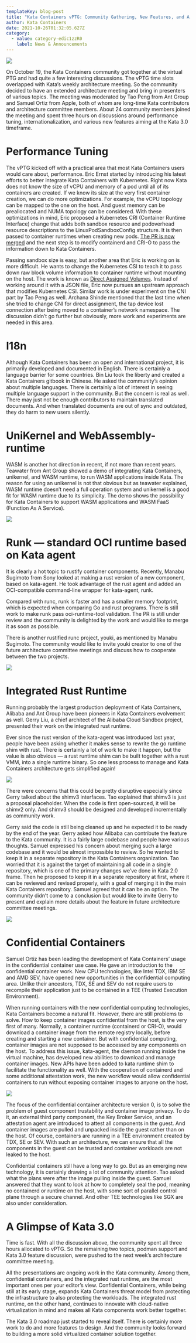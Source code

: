 ```yaml
---
templateKey: blog-post
title: "Kata Containers vPTG: Community Gathering, New Features, and A Glimpse of Kata 3.0"
author: Kata Containers
date: 2021-10-26T01:32:05.627Z
category:
  - value: category-edic1zzR0
    label: News & Announcements
---
```


![](/img/1_AhlsOx7vCouNaWsGhUrTwA.webp)

On October 19, the Kata Containers community got together at the virtual PTG and had quite a few interesting discussions. The vPTG time slots overlapped with Kata’s weekly architecture meeting. So the community decided to have an extended architecture meeting and bring in presenters of various topics. The meeting was moderated by Tao Peng from Ant Group and Samuel Ortiz from Apple, both of whom are long-time Kata contributors and architecture committee members. About 24 community members joined the meeting and spent three hours on discussions around performance tuning, internationalization, and various new features aiming at the Kata 3.0 timeframe.

# Performance Tuning

The vPTG kicked off with a practical area that most Kata Containers users would care about, performance. Eric Ernst started by introducing his latest efforts to better integrate Kata Containers with Kubernetes. Right now Kata does not know the size of vCPU and memory of a pod until all of its containers are created. If we know its size at the very first container creation, we can do more optimizations. For example, the vCPU topology can be mapped to the one on the host. And guest memory can be preallocated and NUMA topology can be considered. With these optimizations in mind, Eric proposed a Kubernetes CRI (Container Runtime Interface) change that adds both sandbox resource and podoverhead resource descriptions to the LinuxPodSandboxConfig structure. It is then passed to container runtimes when creating new pods. [The PR is now merged](https://github.com/kubernetes/kubernetes/pull/104886) and the next step is to modify containerd and CRI-O to pass the information down to Kata Containers.

Passing sandbox size is easy, but another area that Eric is working on is more difficult. He wants to change the Kubernetes CSI to teach it to pass down raw block volume information to container runtime without mounting on the host. The work is known as [Direct Assigned Volumes](https://github.com/egernst/kata-containers/blob/da-proposal/docs/design/direct-assign-volume.md). Instead of working around it with a JSON file, Eric now pursues an upstream approach that modifies Kubernetes CSI. Similar work is under experiment on the CNI part by Tao Peng as well. Archana Shinde mentioned that the last time when she tried to change CNI for direct assignment, the tap device lost connection after being moved to a container’s network namespace. The discussion didn’t go further but obviously, more work and experiments are needed in this area.

# I18n

Although Kata Containers has been an open and international project, it is primarily developed and documented in English. There is certainly a language barrier for some countries. Bin Liu took the liberty and created a Kata Containers gitbook in Chinese. He asked the community’s opinion about multiple languages. There is certainly a lot of interest in seeing multiple language support in the community. But the concern is real as well. There may just not be enough contributors to maintain translated documents. And when translated documents are out of sync and outdated, they do harm to new users silently.

# UniKernel and WebAssembly-runtime

WASM is another hot direction in recent, if not more than recent years. Teawater from Ant Group showed a demo of integrating Kata Containers, unikernel, and WASM runtime, to run WASM applications inside Kata. The reason for using an unikernel is not that obvious but as teawater explained, WASM runtime doesn’t need a full operation system and unikernel is a good fit for WASM runtime due to its simplicity. The demo shows the possibility for Kata Containers to support WASM applications and WASM FaaS (Function As A Service).

![](/img/1_6Tuoepi8XokpUv9A6ynRQw.webp)

# Runk — standard OCI runtime based on Kata agent

It is clearly a hot topic to rustify container components. Recently, Manabu Sugimoto from Sony looked at making a rust version of a new component, based on kata-agent. He took advantage of the rust agent and added an OCI-compatible command-line wrapper for kata-agent, runk.

Compared with runc, runk is faster and has a smaller memory footprint, which is expected when comparing Go and rust programs. There is still work to make runk pass oci-runtime-tool validation. The PR is still under review and the community is delighted by the work and would like to merge it as soon as possible.

There is another rustified runc project, youki, as mentioned by Manabu Sugimoto. The community would like to invite youki creator to one of the future architecture committee meetings and discuss how to cooperate between the two projects.

![](/img/1_tUYzWFmmVf8RGshgDGIpNg.webp)

# Integrated Rust Runtime

Running probably the largest production deployment of Kata Containers, Alibaba and Ant Group have been pioneers in Kata Containers evolvement as well. Gerry Liu, a chief architect of the Alibaba Cloud Sandbox project, presented their work on the integrated rust runtime.

Ever since the rust version of the kata-agent was introduced last year, people have been asking whether it makes sense to rewrite the go runtime shim with rust. There is certainly a lot of work to make it happen, but the value is also obvious — a rust runtime shim can be built together with a rust VMM, into a single runtime binary. So one less process to manage and Kata Containers architecture gets simplified again!

![](/img/1_IFWJ2lNNFrcGvIJS88D3sg.webp)

There were concerns that this could be pretty disruptive especially since Gerry talked about the shimv3 interfaces. Tao explained that shimv3 is just a proposal placeholder. When the code is first open-sourced, it will be shimv2 only. And shimv3 should be designed and developed incrementally as community work.

Gerry said the code is still being cleaned up and he expected it to be ready by the end of the year. Gerry asked how Alibaba can contribute the feature to the Kata community. It is a fairly large codebase and people have various thoughts. Samuel expressed his concern about merging such a large codebase and it would be almost impossible to review. So he wanted to keep it in a separate repository in the Kata Containers organization. Tao worried that it is against the target of maintaining all code in a single repository, which is one of the primary changes we’ve done in Kata 2.0 frame. Then he proposed to keep it in a separate repository at first, where it can be reviewed and revised properly, with a goal of merging it in the main Kata Containers repository. Samuel agreed that it can be an option. The community didn’t come to a conclusion but would like to invite Gerry to present and explain more details about the feature in future architecture committee meetings.

![](/img/1_lHqK-Uadct5gT14TUVAMPA.webp)

# Confidential Containers

Samuel Ortiz has been leading the development of Kata Containers’ usage in the confidential container use case. He gave an introduction to the confidential container work. New CPU technologies, like Intel TDX, IBM SE and AMD SEV, have opened new opportunities in the confidential computing area. Unlike their ancestors, TDX, SE and SEV do not require users to recompile their application just to be contained in a TEE (Trusted Execution Environment).

When running containers with the new confidential computing technologies, Kata Containers become a natural fit. However, there are still problems to solve. How to keep container images confidential from the host, is the very first of many. Normally, a container runtime (containerd or CRI-O), would download a container image from the remote registry locally, before creating and starting a new container. But with confidential computing, container images are not supposed to be accessed by any components on the host. To address this issue, kata-agent, the daemon running inside the virtual machine, has developed new abilities to download and manage container images. New APIs have been added to kata runtime shim to facilitate the functionality as well. With the cooperation of containerd and some additional attestation work, the new workflow would allow confidential containers to run without exposing container images to anyone on the host.

![](/img/1_oJ6GZS_j9QtFQ9bj1o_zJg.webp)

The focus of the confidential container architecture version 0, is to solve the problem of guest component trustability and container image privacy. To do it, an external third party component, the Key Broker Service, and an attestation agent are introduced to attest all components in the guest. And container images are pulled and unpacked inside the guest rather than on the host. Of course, containers are running in a TEE environment created by TDX, SE or SEV. With such an architecture, we can ensure that all the components in the guest can be trusted and container workloads are not leaked to the host.

Confidential containers still have a long way to go. But as an emerging new technology, it is certainly drawing a lot of community attention. Tao asked what the plans were after the image pulling inside the guest. Samuel answered that they want to look at how to completely seal the pod, meaning no containerd or runtime on the host, with some sort of parallel control plane through a secure channel. And other TEE technologies like SGX are also under consideration.

# A Glimpse of Kata 3.0

Time is fast. With all the discussion above, the community spent all three hours allocated to vPTG. So the remaining two topics, podman support and Kata 3.0 feature discussion, were pushed to the next week’s architecture committee meeting.

All the presentations are ongoing work in the Kata community. Among them, confidential containers, and the integrated rust runtime, are the most important ones per your editor’s view. Confidential Containers, while being still at its early stage, expands Kata Containers threat model from protecting the infrastructure to also protecting the workloads. The integrated rust runtime, on the other hand, continues to innovate with cloud-native virtualization in mind and makes all Kata components work better together.

The Kata 3.0 roadmap just started to reveal itself. There is certainly more work to do and more features to design. And the community looks forward to building a more solid virtualized container solution together.